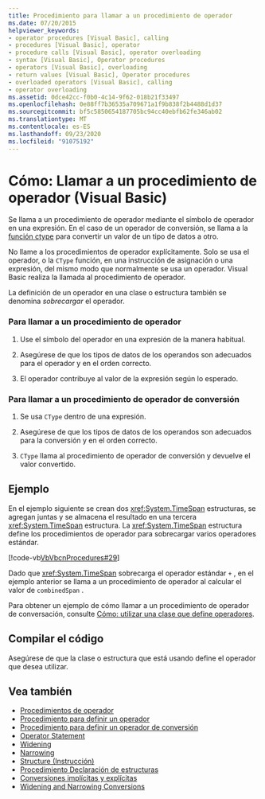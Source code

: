 ```yaml
---
title: Procedimiento para llamar a un procedimiento de operador
ms.date: 07/20/2015
helpviewer_keywords:
- operator procedures [Visual Basic], calling
- procedures [Visual Basic], operator
- procedure calls [Visual Basic], operator overloading
- syntax [Visual Basic], Operator procedures
- operators [Visual Basic], overloading
- return values [Visual Basic], Operator procedures
- overloaded operators [Visual Basic], calling
- operator overloading
ms.assetid: 0dce42cc-f0b0-4c14-9f62-018b21f33497
ms.openlocfilehash: 0e88ff7b36535a709671a1f9b838f2b4488d1d37
ms.sourcegitcommit: bf5c5850654187705bc94cc40ebfb62fe346ab02
ms.translationtype: MT
ms.contentlocale: es-ES
ms.lasthandoff: 09/23/2020
ms.locfileid: "91075192"
---
```

# <a name="how-to-call-an-operator-procedure-visual-basic"></a>Cómo: Llamar a un procedimiento de operador (Visual Basic)

Se llama a un procedimiento de operador mediante el símbolo de operador en una expresión. En el caso de un operador de conversión, se llama a la [función ctype](../../../language-reference/functions/ctype-function.md) para convertir un valor de un tipo de datos a otro.  
  
 No llame a los procedimientos de operador explícitamente. Solo se usa el operador, o la `CType` función, en una instrucción de asignación o una expresión, del mismo modo que normalmente se usa un operador. Visual Basic realiza la llamada al procedimiento de operador.  
  
 La definición de un operador en una clase o estructura también se denomina *sobrecargar* el operador.  
  
### <a name="to-call-an-operator-procedure"></a>Para llamar a un procedimiento de operador  
  
1. Use el símbolo del operador en una expresión de la manera habitual.  
  
2. Asegúrese de que los tipos de datos de los operandos son adecuados para el operador y en el orden correcto.  
  
3. El operador contribuye al valor de la expresión según lo esperado.  
  
### <a name="to-call-a-conversion-operator-procedure"></a>Para llamar a un procedimiento de operador de conversión  
  
1. Se usa `CType` dentro de una expresión.  
  
2. Asegúrese de que los tipos de datos de los operandos son adecuados para la conversión y en el orden correcto.  
  
3. `CType` llama al procedimiento de operador de conversión y devuelve el valor convertido.  
  
## <a name="example"></a>Ejemplo  

 En el ejemplo siguiente se crean dos <xref:System.TimeSpan> estructuras, se agregan juntas y se almacena el resultado en una tercera <xref:System.TimeSpan> estructura. La <xref:System.TimeSpan> estructura define los procedimientos de operador para sobrecargar varios operadores estándar.  
  
 [!code-vb[VbVbcnProcedures#29](~/samples/snippets/visualbasic/VS_Snippets_VBCSharp/VbVbcnProcedures/VB/Class1.vb#29)]  
  
 Dado que <xref:System.TimeSpan> sobrecarga el operador estándar `+` , en el ejemplo anterior se llama a un procedimiento de operador al calcular el valor de `combinedSpan` .  
  
 Para obtener un ejemplo de cómo llamar a un procedimiento de operador de conversación, consulte [Cómo: utilizar una clase que define operadores](./how-to-use-a-class-that-defines-operators.md).  
  
## <a name="compile-the-code"></a>Compilar el código  

 Asegúrese de que la clase o estructura que está usando define el operador que desea utilizar.  
  
## <a name="see-also"></a>Vea también

- [Procedimientos de operador](./operator-procedures.md)
- [Procedimiento para definir un operador](./how-to-define-an-operator.md)
- [Procedimiento para definir un operador de conversión](./how-to-define-a-conversion-operator.md)
- [Operator Statement](../../../language-reference/statements/operator-statement.md)
- [Widening](../../../language-reference/modifiers/widening.md)
- [Narrowing](../../../language-reference/modifiers/narrowing.md)
- [Structure (Instrucción)](../../../language-reference/statements/structure-statement.md)
- [Procedimiento Declaración de estructuras](../data-types/how-to-declare-a-structure.md)
- [Conversiones implícitas y explícitas](../data-types/implicit-and-explicit-conversions.md)
- [Widening and Narrowing Conversions](../data-types/widening-and-narrowing-conversions.md)
